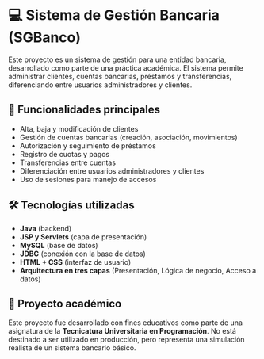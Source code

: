 # 💻 Sistema de Gestión Bancaria (SGBanco)

Este proyecto es un sistema de gestión para una entidad bancaria, desarrollado como parte de una práctica académica. El sistema permite administrar clientes, cuentas bancarias, préstamos y transferencias, diferenciando entre usuarios administradores y clientes.

## 🎯 Funcionalidades principales

- Alta, baja y modificación de clientes
- Gestión de cuentas bancarias (creación, asociación, movimientos)
- Autorización y seguimiento de préstamos
- Registro de cuotas y pagos
- Transferencias entre cuentas
- Diferenciación entre usuarios administradores y clientes
- Uso de sesiones para manejo de accesos

## 🛠️ Tecnologías utilizadas

- **Java** (backend)
- **JSP y Servlets** (capa de presentación)
- **MySQL** (base de datos)
- **JDBC** (conexión con la base de datos)
- **HTML + CSS** (interfaz de usuario)
- **Arquitectura en tres capas** (Presentación, Lógica de negocio, Acceso a datos)

## 🧪 Proyecto académico

Este proyecto fue desarrollado con fines educativos como parte de una asignatura de la **Tecnicatura Universitaria en Programación**. No está destinado a ser utilizado en producción, pero representa una simulación realista de un sistema bancario básico.
